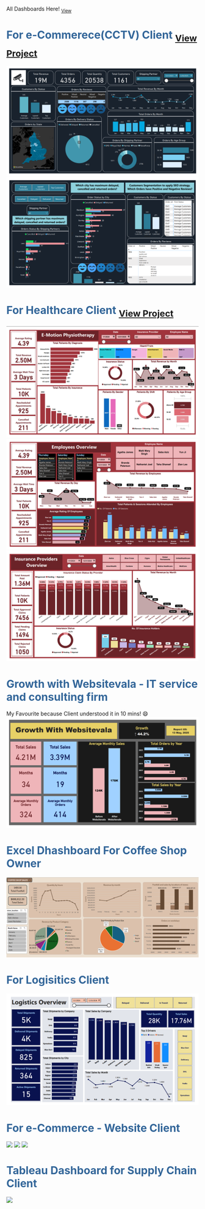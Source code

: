 All Dashboards Here! <sub>[View](https://shaguftapathan.github.io/Dashboards/)</sub>

# <span style="color:#336699;">For e-Commerece(CCTV) Client</span> <sub>[View Project](https://shaguftapathan.github.io/PowerBI_Dashboard_e-Commerce_Client/)</sub>
![](/Images/cctv-1.png)
![](/Images/cctv-2.png)

# <span style="color:#336699;">For Healthcare Client</span> <sub>[View Project](https://shaguftapathan.github.io/PowerBI_Dashboard_Healthcare_Client/)</sub>
![](/Images/E-motion-1.png)
![](/Images/E-motion-2.png)
![](/Images/E-motion-3.png)

# <span style="color:#336699;">Growth with Websitevala - IT service and consulting firm</span>  
My Favourite because Client understood it in 10 mins! 😄
![](/Images/Websitevala.png)

# <span style="color:#336699;">Excel Dhashboard For Coffee Shop Owner</span>
![](/Images/CoffeeShop_Sales_Dashboard_Excel.png)

# <span style="color:#336699;">For Logisitics Client</span>
![](/Images/logistics.png)

# <span style="color:#336699;">For e-Commerce - Website Client</span>
![](/Images/Overview_Marketing_Analytics.png)
![](/Images/Social_Media_Details-Marketing_Analytics.png)
![](/Images/Customer_Review_Details_Marketing_Analytics.png)

# <span style="color:#336699;">Tableau Dashboard for Supply Chain Client</span>
![](/Images/Sales_Dashboard_Tableau.png)



